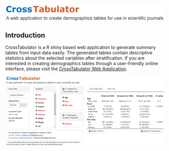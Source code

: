 <img src="www/crosstabulator_logo_github.png" width="800">

## Introduction 
CrossTabulator is a R shiny based web application to generate summary tables from input data easily. The generated tables contain descriptive statistics about the selected variables after stratification. If you are interested in creating demographics tables through a user-friendly online interface, please visit the [CrossTabulator Web Application](https://serhan-yilmaz.shinyapps.io/crosstabulator/).

![CrossTabulator](www/crosstabulator_ss.png "CrossTabulator")

